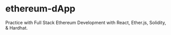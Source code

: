 # ethereum-dApp
Practice with Full Stack Ethereum Development with React, Ether.js, Solidity, &amp; Hardhat.
